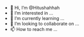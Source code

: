 - 👋 Hi, I’m @Hitushahhah
- 👀 I’m interested in ...
- 🌱 I’m currently learning ...
- 💞️ I’m looking to collaborate on ...
- 📫 How to reach me ...

<!---
Hitushahhah/Hitushahhah is a ✨ special ✨ repository because its `README.md` (this file) appears on your GitHub profile.
You can click the Preview link to take a look at your changes.
--->
